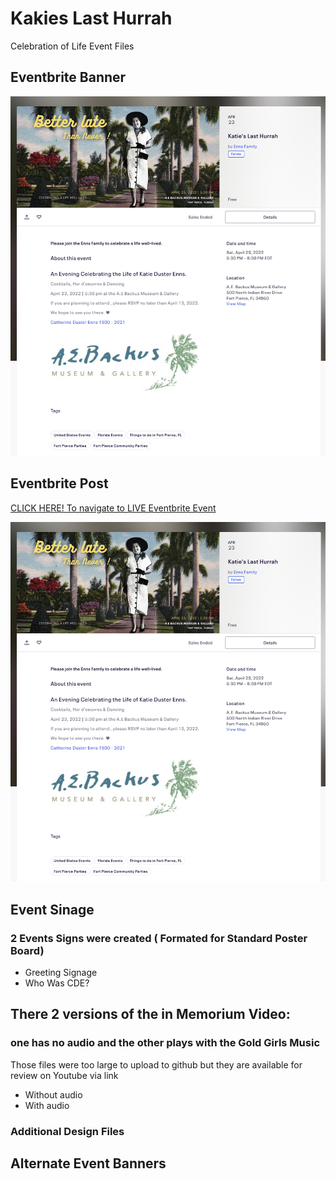 # Kakies Last Hurrah
Celebration of Life Event Files
## Eventbrite Banner
![Titanic](https://github.com/f-marquez/Kakies_last_hurrah/blob/main/Screen%20Shot%202022-04-23%20at%2012.20.03%20AM.png)

## Eventbrite Post
[CLICK HERE! To navigate to LIVE Eventbrite Event](https://www.eventbrite.com/e/katies-last-hurrah-tickets-311857563367)

![Titanic](https://github.com/f-marquez/Kakies_last_hurrah/blob/main/Screen%20Shot%202022-04-23%20at%2012.20.03%20AM.png)


## Event Sinage
### 2 Events Signs were created ( Formated for Standard Poster Board)
- Greeting Signage
- Who Was CDE?

## There 2 versions of the in Memorium Video: 
### one has no audio and the other plays with the Gold Girls Music
 Those files were too large to upload to github but they are available for review on Youtube via link
 - Without audio
 - With audio

### Additional Design Files
 ## Alternate Event Banners
 
 
